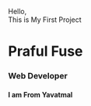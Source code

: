 Hello,
<br>
This is My First Project
<br>
<h1>Praful Fuse</h1>
<h3>Web Developer</h3>
<h4>I am From Yavatmal</h4>
